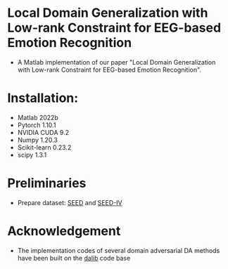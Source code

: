 Local Domain Generalization with Low-rank Constraint for EEG-based Emotion Recognition
=

* A Matlab implementation of our paper "Local Domain Generalization with Low-rank Constraint for EEG-based Emotion Recognition".<br> 

# Installation:

* Matlab 2022b
* Pytorch 1.10.1
* NVIDIA CUDA 9.2
* Numpy 1.20.3
* Scikit-learn 0.23.2
* scipy 1.3.1

# Preliminaries
* Prepare dataset: [SEED](https://bcmi.sjtu.edu.cn/~seed/index.html) and [SEED-IV](https://bcmi.sjtu.edu.cn/~seed/index.html)

# Acknowledgement
* The implementation codes of several domain adversarial DA methods have been built on the [dalib](https://dalib.readthedocs.io/en/latest/index.html) code base 

